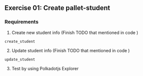 ## Exercise 01: Create pallet-student 

### Requirements 
1. Create new student info (Finish TODO that mentioned in code )
```
create_student 
```
2. Update student info (Finish TODO that mentioned in code )
```
update_student
```

3. Test by using Polkadotjs Explorer

